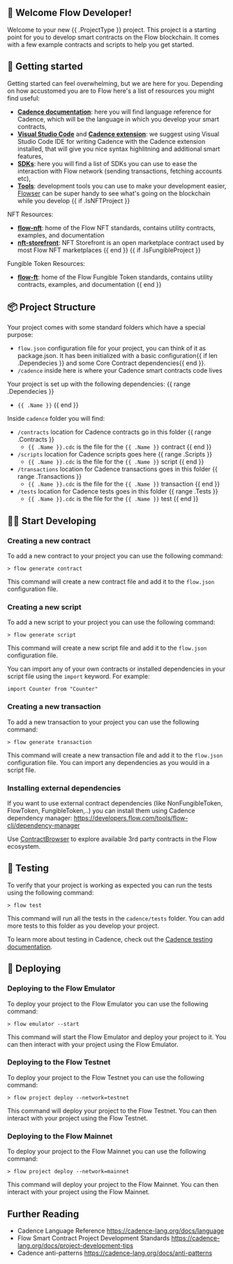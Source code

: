 ## 👋 Welcome Flow Developer!
Welcome to your new {{ .ProjectType }} project. This project is a starting point for you to develop smart contracts on the Flow blockchain. It comes with a few example contracts and scripts to help you get started.

## 🔨 Getting started
Getting started can feel overwhelming, but we are here for you. Depending on how accustomed you are to Flow here's a list of resources you might find useful:
- **[Cadence documentation](https://developers.flow.com/cadence/language)**: here you will find language reference for Cadence, which will be the language in which you develop your smart contracts,
- **[Visual Studio Code](https://code.visualstudio.com/?wt.mc_id=DX_841432)** and **[Cadence extension](https://marketplace.visualstudio.com/items?itemName=onflow.cadence)**: we suggest using Visual Studio Code IDE for writing Cadence with the Cadence extension installed, that will give you nice syntax highlitning and additional smart features,
- **[SDKs](https://developers.flow.com/tools#sdks)**: here you will find a list of SDKs you can use to ease the interaction with Flow network (sending transactions, fetching accounts etc),
- **[Tools](https://developers.flow.com/tools#development-tools)**: development tools you can use to make your development easier, [Flowser](https://docs.flowser.dev/) can be super handy to see what's going on the blockchain while you develop
{{ if .IsNFTProject }}

NFT Resources:
- **[flow-nft](https://github.com/onflow/flow-nft)**: home of the Flow NFT standards, contains utility contracts, examples, and documentation
- **[nft-storefront](https://github.com/onflow/nft-storefront/)**: NFT Storefront is an open marketplace contract used by most Flow NFT marketplaces
{{ end }}
{{ if .IsFungibleProject }}

Fungible Token Resources:
- **[flow-ft](https://github.com/onflow/flow-ft)**: home of the Flow Fungible Token standards, contains utility contracts, examples, and documentation
{{ end }}


## 📦 Project Structure
Your project comes with some standard folders which have a special purpose:
- `flow.json` configuration file for your project, you can think of it as package.json.  It has been initialized with a basic configuration{{ if len .Dependecies }} and some Core Contract dependencies{{ end }}.
- `/cadence` inside here is where your Cadence smart contracts code lives

Your project is set up with the following dependencies:
{{ range .Dependecies }}
  - `{{ .Name }}`
{{ end }}

Inside `cadence` folder you will find:
- `/contracts` location for Cadence contracts go in this folder
{{ range .Contracts }}
  - `{{ .Name }}.cdc` is the file for the `{{ .Name }}` contract
{{ end }}
- `/scripts` location for Cadence scripts goes here
{{ range .Scripts }}
  - `{{ .Name }}.cdc` is the file for the `{{ .Name }}` script
{{ end }}
- `/transactions` location for Cadence transactions goes in this folder
{{ range .Transactions }}
  - `{{ .Name }}.cdc` is the file for the `{{ .Name }}` transaction
{{ end }}
- `/tests` location for Cadence tests goes in this folder
{{ range .Tests }}
  - `{{ .Name }}.cdc` is the file for the `{{ .Name }}` test
{{ end }}

## 👨‍💻 Start Developing

### Creating a new contract
To add a new contract to your project you can use the following command:

```shell
> flow generate contract
```

This command will create a new contract file and add it to the `flow.json` configuration file.

### Creating a new script

To add a new script to your project you can use the following command:

```shell
> flow generate script
```

This command will create a new script file and add it to the `flow.json` configuration file.

You can import any of your own contracts or installed dependencies in your script file using the `import` keyword.  For example:

```cadence
import Counter from "Counter"
```

### Creating a new transaction

To add a new transaction to your project you can use the following command:

```shell
> flow generate transaction
```

This command will create a new transaction file and add it to the `flow.json` configuration file.  You can import any dependencies as you would in a script file.

### Installing external dependencies

If you want to use external contract dependencies (like NonFungibleToken, FlowToken, FungibleToken,..) you can install them using Cadence dependency manager: https://developers.flow.com/tools/flow-cli/dependency-manager

Use [ContractBrowser](https://contractbrowser.com/) to explore available 3rd party contracts in the Flow ecosystem.

## 🧪 Testing
To verify that your project is working as expected you can run the tests using the following command:
```shell
> flow test
```

This command will run all the tests in the `cadence/tests` folder. You can add more tests to this folder as you develop your project.

To learn more about testing in Cadence, check out the [Cadence testing documentation](https://cadence-lang.org/docs/testing-framework).

## 🚀 Deploying

### Deploying to the Flow Emulator

To deploy your project to the Flow Emulator you can use the following command:
```shell
> flow emulator --start
```

This command will start the Flow Emulator and deploy your project to it. You can then interact with your project using the Flow Emulator.

### Deploying to the Flow Testnet

To deploy your project to the Flow Testnet you can use the following command:
```shell
> flow project deploy --network=testnet
```

This command will deploy your project to the Flow Testnet. You can then interact with your project using the Flow Testnet.

### Deploying to the Flow Mainnet

To deploy your project to the Flow Mainnet you can use the following command:
```shell
> flow project deploy --network=mainnet
```

This command will deploy your project to the Flow Mainnet. You can then interact with your project using the Flow Mainnet.

## Further Reading

- Cadence Language Reference https://cadence-lang.org/docs/language
- Flow Smart Contract Project Development Standards https://cadence-lang.org/docs/project-development-tips
- Cadence anti-patterns https://cadence-lang.org/docs/anti-patterns